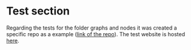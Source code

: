# Test section 
Regarding the tests for  the folder graphs and nodes it was created a specific repo as a example
([link of the repo](https://github.com/VinciGit00/Scrapegrah-ai-website-for-tests)). The test website is hosted [here](https://scrapegrah-ai-website-for-tests.onrender.com).